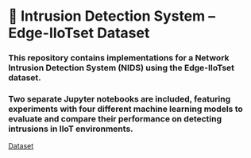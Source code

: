# 🔐 Intrusion Detection System – Edge-IIoTset Dataset

### This repository contains implementations for a Network Intrusion Detection System (NIDS) using the Edge-IIoTset dataset.
### Two separate Jupyter notebooks are included, featuring experiments with four different machine learning models to evaluate and compare their performance on detecting intrusions in IIoT environments.
[Dataset](https://ieee-dataport.org/documents/edge-iiotset-cyber-security-dataset)

